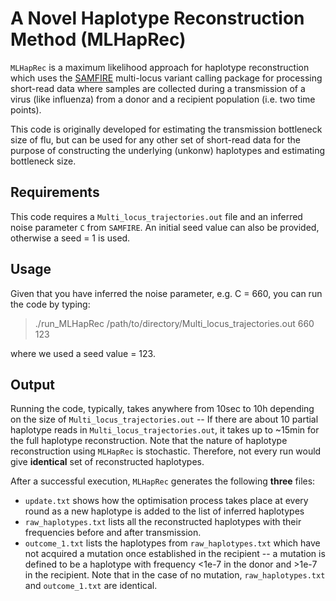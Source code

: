 # A Novel Haplotype Reconstruction Method (MLHapRec)
`MLHapRec` is a maximum likelihood approach for haplotype reconstruction which uses the [SAMFIRE](https://github.com/cjri/samfire/blob/master/README.md) multi-locus variant calling package for processing short-read data where samples are collected during a transmission of a virus (like influenza) from a donor and a recipient population (i.e. two time points). 

This code is originally developed for estimating the transmission bottleneck size of flu, but can be used for any other set of short-read data for the purpose of constructing the underlying (unkonw) haplotypes and estimating bottleneck size. 

## Requirements
This code requires a `Multi_locus_trajectories.out` file and an inferred noise parameter `C` from `SAMFIRE`. An initial seed value can also be provided, otherwise a seed = 1 is used. 

## Usage
Given that you have inferred the noise parameter, e.g. C = 660, you can run the code by typing:
> ./run_MLHapRec /path/to/directory/Multi_locus_trajectories.out 660 123

where we used a seed value = 123.

## Output
Running the code, typically, takes anywhere from 10sec to 10h depending on the size of `Multi_locus_trajectories.out` -- If there are about 10 partial haplotype reads in `Multi_locus_trajectories.out`, it takes up to ~15min for the full haplotype reconstruction. Note that the nature of haplotype reconstruction using `MLHapRec` is stochastic. Therefore, not every run would give **identical** set of reconstructed haplotypes. 

After a successful execution, `MLHapRec` generates the following **three** files: 
- `update.txt` shows how the optimisation process takes place at every round as a new haplotype is added to the list of inferred haplotypes 
- `raw_haplotypes.txt` lists all the reconstructed haplotypes with their frequencies before and after transmission.
- `outcome_1.txt` lists the haplotypes from `raw_haplotypes.txt` which have not acquired a mutation once established in the recipient -- a mutation is defined to be a haplotype with frequency <1e-7 in the donor and >1e-7 in the recipient.
Note that in the case of no mutation, `raw_haplotypes.txt` and `outcome_1.txt` are identical.
